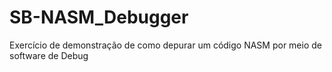 # SB-NASM_Debugger
Exercício de demonstração de como depurar um código NASM por meio de software de Debug
